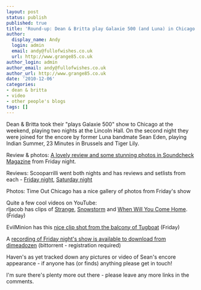 ```yaml
---
layout: post
status: publish
published: true
title: 'Round-up: Dean & Britta play Galaxie 500 (and Luna) in Chicago'
author:
  display_name: Andy
  login: admin
  email: andy@fullofwishes.co.uk
  url: http://www.grange85.co.uk
author_login: admin
author_email: andy@fullofwishes.co.uk
author_url: http://www.grange85.co.uk
date: '2010-12-06'
categories:
- dean & britta
- video
- other people's blogs
tags: []
---
```

<p>Dean & Britta took their "plays Galaxie 500" show to Chicago at the weekend, playing two nights at the Lincoln Hall. On the second night they were joined for the encore by former Luna bandmate Sean Eden, playing Indian Summer, 23 Minutes in Brussels and Tiger Lily.</p>
<p>Review & photos: <a href="http://www.soundcheckmagazine.com/reviews/concert-reviews/2355-review-photos-dean-wareham-britta-phillips-galaxie-500-lincoln-hall">A lovely review and some stunning photos in Soundcheck Magazine</a> from Friday night.</p>
<p>Reviews: Scooparrilli went both nights and has reviews and setlists from each - <a href="http://eyegunk.wordpress.com/2010/12/04/dean-britta-play-galaxie-500-lincoln-hall-12310/">Friday night</a>, <a href="http://eyegunk.wordpress.com/2010/12/05/dean-britta-play-galaxie-500-lincoln-hall-12410/">Saturday night</a></p>
<p>Photos: Time Out Chicago has a nice gallery of photos from Friday's show</p>
<p>Quite a few cool videos on YouTube:<br />
rljacob has clips of <a href="http://www.youtube.com/watch?v=ByXbz_yddMc">Strange</a>, <a href="http://www.youtube.com/watch?v=12DkctDiZqU">Snowstorm</a> and <a href="http://www.youtube.com/watch?v=GutKPKIX0M4">When Will You Come Home</a>. (Friday)</p>
<p>EvilMinion has this <a href="http://www.youtube.com/watch?v=9AHmcQsKDeE">nice clip shot from the balcony of Tugboat</a> (Friday)</p>
<p>A <a href="http://www.dimeadozen.org/torrents-details.php?id=334107">recording of Friday night's show is available to download from dimeadozen</a> (bittorrent - registration required)</p>
<p>Haven's as yet tracked down any pictures or video of Sean's encore appearance - if anyone has (or finds) anything please get in touch!</p>
<p><figure class="caption "><figcaption class="caption-text"></figcaption></figure></p>
<p>I'm sure there's plenty more out there - please leave any more links in the comments.</p>
